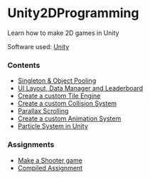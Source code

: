 # Unity2DProgramming
Learn how to make 2D games in Unity

Software used: [Unity](https://unity3d.com)

### Contents
* [Singleton & Object Pooling](https://github.com/FattyMieo/Unity2DProgramming/tree/Singleton-ObjectPooling)
* [UI Layout, Data Manager and Leaderboard](https://github.com/FattyMieo/Unity2DProgramming/tree/UI)
* [Create a custom Tile Engine](https://github.com/FattyMieo/Unity2DProgramming/tree/Tilemapping)
* [Create a custom Collision System](https://github.com/FattyMieo/Unity2DProgramming/tree/CustomCollision)
* [Parallax Scrolling](https://github.com/FattyMieo/Unity2DProgramming/tree/ParallaxScrolling)
* [Create a custom Animation System](https://github.com/FattyMieo/Unity2DProgramming/tree/Sprite2DAnimation)
* [Particle System in Unity](https://github.com/FattyMieo/Unity2DProgramming/tree/ParticleSystem)

### Assignments
* [Make a Shooter game](https://github.com/FattyMieo/Unity2DProgramming/commits/BasicShooter)
* [Compiled Assignment](https://github.com/FattyMieo/Unity2DProgramming/tree/Submission)
